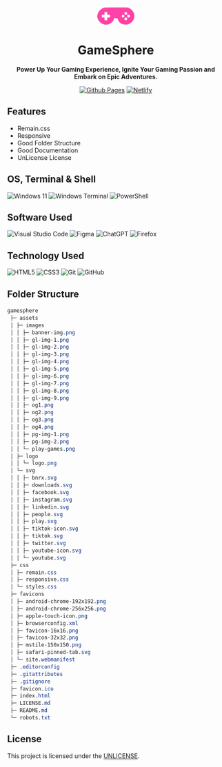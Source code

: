 <div align="center"><a href="https://github.com/devbytemehedi/gamesphere.git"><img src="./assets/logo/logo.png"></a></div>
<div align="center">
 <h1><strong>GameSphere</strong></h1>
 <p><strong>Power Up Your Gaming Experience, Ignite Your Gaming Passion and Embark on Epic Adventures.</strong></p>
</div>
<div align="center"><a href="https://devbytemehedi.github.io/gamesphere"> <img src="https://img.shields.io/badge/github%20pages-121013?style=for-the-badge&logo=github&logoColor=white" alt="Github Pages"></a> <a href="https://gamesphere.netlify.app"><img src="https://img.shields.io/badge/netlify-%23000000.svg?style=for-the-badge&logo=netlify&logoColor=#00C7B7" alt="Netlify"></a></div>

## Features

- Remain.css
- Responsive
- Good Folder Structure
- Good Documentation
- UnLicense License

## OS, Terminal & Shell
![Windows 11](https://img.shields.io/badge/Windows%2011-%230079d5.svg?style=for-the-badge&logo=Windows%2011&logoColor=white) ![Windows Terminal](https://img.shields.io/badge/Windows%20Terminal-%234D4D4D.svg?style=for-the-badge&logo=windows-terminal&logoColor=white) ![PowerShell](https://img.shields.io/badge/PowerShell-%235391FE.svg?style=for-the-badge&logo=powershell&logoColor=white) 

## Software Used
![Visual Studio Code](https://img.shields.io/badge/Visual%20Studio%20Code-0078d7.svg?style=for-the-badge&logo=visual-studio-code&logoColor=white) ![Figma](https://img.shields.io/badge/figma-%23F24E1E.svg?style=for-the-badge&logo=figma&logoColor=white) ![ChatGPT](https://img.shields.io/badge/chatGPT-74aa9c?style=for-the-badge&logo=openai&logoColor=white) ![Firefox](https://img.shields.io/badge/Firefox-FF7139?style=for-the-badge&logo=Firefox-Browser&logoColor=white)

## Technology Used
![HTML5](https://img.shields.io/badge/html5-%23E34F26.svg?style=for-the-badge&logo=html5&logoColor=white) ![CSS3](https://img.shields.io/badge/css3-%231572B6.svg?style=for-the-badge&logo=css3&logoColor=white) ![Git](https://img.shields.io/badge/git-%23F05033.svg?style=for-the-badge&logo=git&logoColor=white) ![GitHub](https://img.shields.io/badge/github-%23121011.svg?style=for-the-badge&logo=github&logoColor=white)


## Folder Structure

```scss
gamesphere
 ├─ assets
 │ ├─ images
 │ │ ├─ banner-img.png
 │ │ ├─ gl-img-1.png
 │ │ ├─ gl-img-2.png
 │ │ ├─ gl-img-3.png
 │ │ ├─ gl-img-4.png
 │ │ ├─ gl-img-5.png
 │ │ ├─ gl-img-6.png
 │ │ ├─ gl-img-7.png
 │ │ ├─ gl-img-8.png
 │ │ ├─ gl-img-9.png
 │ │ ├─ og1.png
 │ │ ├─ og2.png
 │ │ ├─ og3.png
 │ │ ├─ og4.png
 │ │ ├─ pg-img-1.png
 │ │ ├─ pg-img-2.png
 │ │ └─ play-games.png
 │ ├─ logo
 │ │ └─ logo.png
 │ └─ svg
 │ │ ├─ bnrx.svg
 │ │ ├─ downloads.svg
 │ │ ├─ facebook.svg
 │ │ ├─ instagram.svg
 │ │ ├─ linkedin.svg
 │ │ ├─ people.svg
 │ │ ├─ play.svg
 │ │ ├─ tiktok-icon.svg
 │ │ ├─ tiktok.svg
 │ │ ├─ twitter.svg
 │ │ ├─ youtube-icon.svg
 │ │ └─ youtube.svg
 ├─ css
 │ ├─ remain.css
 │ ├─ responsive.css
 │ └─ styles.css
 ├─ favicons
 │ ├─ android-chrome-192x192.png
 │ ├─ android-chrome-256x256.png
 │ ├─ apple-touch-icon.png
 │ ├─ browserconfig.xml
 │ ├─ favicon-16x16.png
 │ ├─ favicon-32x32.png
 │ ├─ mstile-150x150.png
 │ ├─ safari-pinned-tab.svg
 │ └─ site.webmanifest
 ├─ .editorconfig
 ├─ .gitattributes
 ├─ .gitignore
 ├─ favicon.ico
 ├─ index.html
 ├─ LICENSE.md
 ├─ README.md
 └─ robots.txt

```
## License

This project is licensed under the [UNLICENSE](./LICENSE.md).
